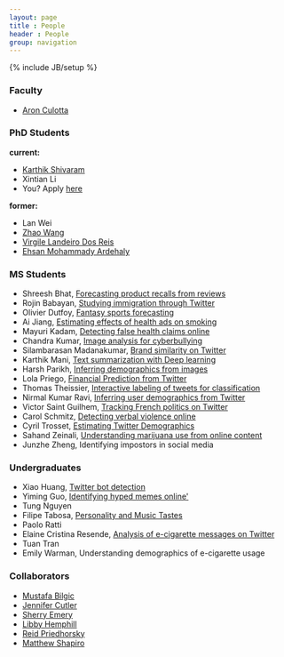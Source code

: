 ```yaml
---
layout: page
title : People
header : People
group: navigation
---
```

{% include JB/setup %}

### Faculty
- [Aron Culotta](http://cs.iit.edu/~culotta)

### PhD Students

**current:**

- [Karthik Shivaram](https://scholar.google.com/citations?user=n0_djZcAAAAJ)
- Xintian Li
- You? Apply [here](https://goo.gl/forms/XCJAwpzva0DE7Pol1)

**former:**

- Lan Wei
- [Zhao Wang](https://scholar.google.com/citations?user=yuSNJosAAAAJ)
- [Virgile Landeiro Dos Reis](https://scholar.google.com/citations?hl=en&user=dcBDDIYAAAAJ)
- [Ehsan Mohammady Ardehaly](https://scholar.google.com/citations?user=HJFd19oAAAAJ)


### MS Students
- Shreesh Bhat, <a href="https://github.com/tapilab/is-shreeshbhat}{github.com/tapilab/is-shreeshbhat">Forecasting product recalls from reviews</a>
- Rojin Babayan, <a href="https://github.com/tapilab/is-rbabayan">Studying immigration through Twitter</a>
- Olivier Dutfoy, <a href="https://github.com/tapilab/is-odutfoy">Fantasy sports forecasting</a>
- Ai Jiang, <a href="https://github.com/tapilab/is-ajiang3">Estimating effects of health ads on smoking</a>
- Mayuri Kadam, <a href="https://github.com/tapilab/is-mayurilk">Detecting false health claims online</a>
- Chandra Kumar, <a href="https://github.com/tapilab/is-mychandru024">Image analysis for cyberbullying</a>
- Silambarasan Madanakumar, <a href="http://github.com/tapilab/is-SilambarasanM">Brand similarity on Twitter</a>
- Karthik Mani, <a href="https://github.com/tapilab/is-karthikbmk">Text summarization with Deep learning</a>
- Harsh Parikh, <a href="https://github.com/tapilab/is-hparik11">Inferring demographics from images</a>
- Lola Priego, <a href="https://github.com/lolapriego/financial\_predictor">Financial Prediction from Twitter</a>
- Thomas Theissier, <a href="https://github.com/tapilab/theissier">Interactive labeling of tweets for classification</a>
- Nirmal Kumar Ravi, <a href="https://github.com/tapilab/aaai-2015-demographics">Inferring user demographics from Twitter</a>
- Victor Saint Guilhem, <a href="https://github.com/tapilab/is-hjurin">Tracking French politics on Twitter</a>
- Carol Schmitz, <a href="https://github.com/tapilab/is-carolgrrr">Detecting verbal violence online</a>
- Cyril Trosset,  <a href="https://github.com/tapilab/ctrosset">Estimating Twitter Demographics</a>
- Sahand Zeinali,  <a href="https://github.com/tapilab/is-szeinali">Understanding marijuana use from online content</a>
- Junzhe Zheng,  Identifying impostors in social media


### Undergraduates
- Xiao Huang, <a href="https://github.com/tapilab/is-xhuang1994">Twitter bot detection</a>
- Yiming Guo, <a href="https://github.com/tapilab/is-prefixlt">Identifying hyped memes online'</a>
- Tung Nguyen
- Filipe Tabosa, <a href="https://github.com/tapilab/filipe">Personality and Music Tastes</a>
- Paolo Ratti
- Elaine Cristina Resende, <a href="https://github.com/tapilab/chs-2015-ecig">Analysis of e-cigarette messages on Twitter</a>
- Tuan Tran
- Emily Warman, Understanding demographics of e-cigarette usage


### Collaborators
- [Mustafa Bilgic](http://www.cs.iit.edu/~mbilgic/)
- [Jennifer Cutler](http://stuart.iit.edu/faculty/jennifer-cutler)
- [Sherry Emery](http://www.ihrp.uic.edu/researcher/sherry-l-emery-mba-phd)
- [Libby Hemphill](http://libbyh.com/)
- [Reid Priedhorsky](http://cnls.lanl.gov/External/people/Reid_Priedhorsky.php)
- [Matthew Shapiro](https://humansciences.iit.edu/faculty/matthew-shapiro)
